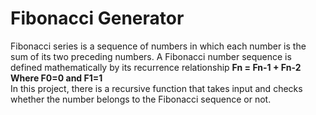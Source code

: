 # Fibonacci Generator
Fibonacci series is a sequence of numbers in which each number is the sum of its two preceding numbers. A 
Fibonacci number sequence is defined mathematically by its recurrence relationship 
**Fn = Fn-1 + Fn-2** <br>
**Where F0=0 and F1=1** <br>
In this project, there is a recursive function that takes input and checks whether the number 
belongs to the Fibonacci sequence or not.
